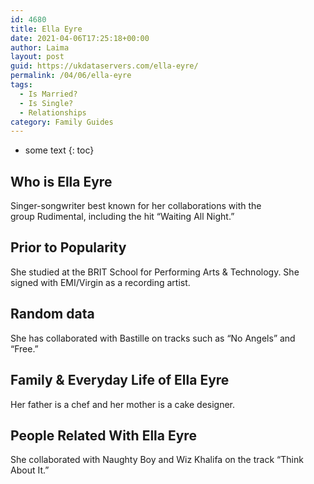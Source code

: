 ```yaml
---
id: 4680
title: Ella Eyre
date: 2021-04-06T17:25:18+00:00
author: Laima
layout: post
guid: https://ukdataservers.com/ella-eyre/
permalink: /04/06/ella-eyre
tags:
  - Is Married?
  - Is Single?
  - Relationships
category: Family Guides
---
```


* some text
{: toc}


## Who is Ella Eyre
                  
                  
                  
Singer-songwriter best known for her collaborations with the group Rudimental, including the hit &#8220;Waiting All Night.&#8221;
                  
              
            
              
            
                
                
                
## Prior to Popularity
                  
                  
                  
She studied at the BRIT School for Performing Arts & Technology. She signed with EMI/Virgin as a recording artist.
                  
              
            
              
            
                
                
                
## Random data
                  
                  
                  
She has collaborated with Bastille on tracks such as &#8220;No Angels&#8221; and &#8220;Free.&#8221;
                  
              
            
              
            
                
                
                
## Family & Everyday Life of Ella Eyre
                  
                  
                  
Her father is a chef and her mother is a cake designer. 
                  
              
            
              
            
                
                
                
## People Related With Ella Eyre
                  
                  
                  
She collaborated with Naughty Boy and Wiz Khalifa on the track &#8220;Think About It.&#8221;
                  
              
            
              
            
                
              
            
              
              
            
            
              
            
          
          
          